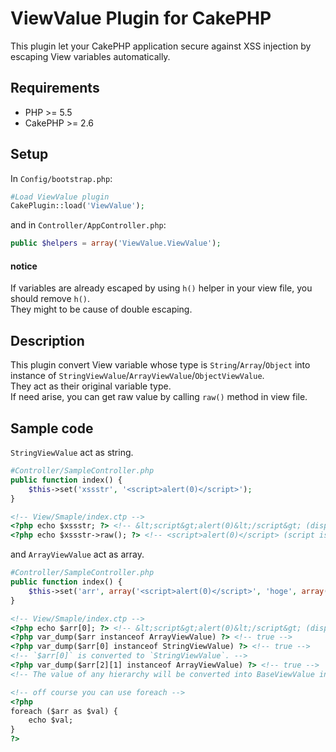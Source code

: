 # ViewValue Plugin for CakePHP

This plugin let your CakePHP application secure against XSS injection by escaping View variables automatically.

## Requirements

* PHP >= 5.5
* CakePHP >= 2.6

## Setup

In `Config/bootstrap.php`:

```php
#Load ViewValue plugin
CakePlugin::load('ViewValue');
```

and in `Controller/AppController.php`:

```php
public $helpers = array('ViewValue.ViewValue');
```

#### notice

If variables are already escaped by using `h()` helper in your view file, you should remove `h()`.  
They might to be cause of double escaping.

## Description

This plugin convert View variable whose type is `String`/`Array`/`Object` into instance of `StringViewValue`/`ArrayViewValue`/`ObjectViewValue`.  
They act as their original variable type.  
If need arise, you can get raw value by calling `raw()` method in view file.  

## Sample code

`StringViewValue` act as string.
```php
#Controller/SampleController.php
public function index() {
	$this->set('xssstr', '<script>alert(0)</script>');
}
```
```html
<!-- View/Smaple/index.ctp -->
<?php echo $xssstr; ?> <!-- &lt;script&gt;alert(0)&lt;/script&gt; (display correctly in browser) -->
<?php echo $xssstr->raw(); ?> <!-- <script>alert(0)</script> (script is triggered) -->
```

and `ArrayViewValue` act as array.
```php
#Controller/SampleController.php
public function index() {
	$this->set('arr', array('<script>alert(0)</script>', 'hoge', array('fuga', array('hoge', 'fuga'))));
}
```
```html
<!-- View/Smaple/index.ctp -->
<?php echo $arr[0]; ?> <!-- &lt;script&gt;alert(0)&lt;/script&gt; (display correctly in browser) -->
<?php var_dump($arr instanceof ArrayViewValue) ?> <!-- true -->
<?php var_dump($arr[0] instanceof StringViewValue) ?> <!-- true -->
<!-- `$arr[0]` is converted to `StringViewValue`. -->
<?php var_dump($arr[2][1] instanceof ArrayViewValue) ?> <!-- true -->
<!-- The value of any hierarchy will be converted into BaseViewValue inheritance. -->

<!-- off course you can use foreach -->
<?php
foreach ($arr as $val) {
	echo $val;
}
?>
```
